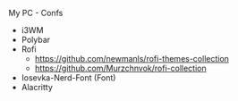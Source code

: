 My PC - Confs

- i3WM
- Polybar
- Rofi
    - https://github.com/newmanls/rofi-themes-collection
    - https://github.com/Murzchnvok/rofi-collection
- Iosevka-Nerd-Font (Font)
- Alacritty